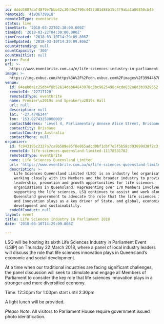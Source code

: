 ```yaml
---
id: dddd5807daf4879e7bbb42c30dde2790c4457d81d88b15c4f9aba1a86850cb45
remoteId: '41936739918'
remoteIdType: eventbrite
status: live
timeStart: '2018-03-22T02:30:00.000Z'
timeEnd: '2018-03-22T04:30:00.000Z'
timeCreated: '2018-03-10T14:29:09.806Z'
timeUpdated: '2018-03-10T14:29:09.806Z'
countAttending: null
countCapacity: '300'
countWaitlist: null
price: Paid
url: >-
  https://www.eventbrite.com.au/e/life-sciences-industry-in-parliament-2018-tickets-41936739918?aff=ebapi
image: >-
  https://img.evbuc.com/https%3A%2F%2Fcdn.evbuc.com%2Fimages%2F39944678%2F206458684640%2F1%2Foriginal.jpg?s=2cd5a9f1c97e0d548cead4b41d04d4f2
venue:
  id: 04eeb6a1c25db4f8b52614dab64843070c3bc9625498c4cde832a8d3b3929552
  remoteId: '22717120'
  remoteIdType: eventbrite
  name: Premier\u2019s and Speaker\u2019s Hall
  url: null
  description: null
  lat: '-27.4746344'
  lon: '153.02743250000003'
  contactAddress: 'Level 4, Parliamentary Annexe Alice Street, Brisbane, QLD 4000'
  contactCity: Brisbane
  contactCountry: Australia
  contactPhone: null
organizer:
  id: fc943195c2327a7ca9b589e85f8e865adcd0bf1dbf7e5f5b58cd93099d38f2c3
  remoteId: life-sciences-queensland-limited-11178531782
  remoteIdType: eventbrite
  name: Life Sciences Queensland Limited
  url: 'https://www.eventbrite.com.au/o/life-sciences-queensland-limited-11178531782'
  description: >-
    Life Sciences Queensland Limited (LSQ) is an industry led organisation
    working closely with its Members and the broader industry to provide
    leadership, promotion and growth opportunities for life sciences
    organisations in Queensland. Representing over 170 Members involved in, or
    supporting the life sciences, LSQ continues to assist and work alongside the
    Queensland government to advocate the role that the life sciences industry
    and innovation plays as a key driver of State, and global, economic
    development and sustainability.
  codeOfConduct: null
layout: event
title: Life Sciences Industry in Parliament 2018
date: '2018-03-10T14:29:09.806Z'

---
```

<P>LSQ will be hosting its sixth Life Sciences Industry in Parliament Event (LSIP) on Thursday 22 March 2018, where a panel of local industry leaders will discuss the role that life sciences innovation plays in Queensland’s economic and social development. </P>
<P>At a time when our traditional industries are facing significant challenges, the panel discussion will seek to stimulate and engage all Members of Parliament to consider the key role that life sciences innovation plays in a stronger and more diversified economy.</P>
<P><SPAN>Time: 12:30pm for 1:00pm start until 2:30pm</SPAN></P>
<P>A light lunch will be provided.</P>
<P><EM>Please Note</EM>: All visitors to Parliament House require government issued photo identification.</P>
